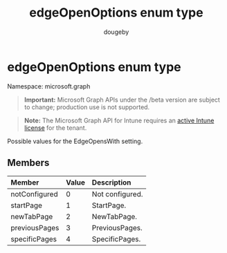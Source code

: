 ﻿---
title: "edgeOpenOptions enum type"
description: "Possible values for the EdgeOpensWith setting."
author: "dougeby"
localization_priority: Normal
ms.prod: "intune"
doc_type: enumPageType
---

# edgeOpenOptions enum type

Namespace: microsoft.graph

> **Important:** Microsoft Graph APIs under the /beta version are subject to change; production use is not supported.

> **Note:** The Microsoft Graph API for Intune requires an [active Intune license](https://go.microsoft.com/fwlink/?linkid=839381) for the tenant.

Possible values for the EdgeOpensWith setting.

## Members

| Member        | Value | Description     |
| :------------ | :---- | :-------------- |
| notConfigured | 0     | Not configured. |
| startPage     | 1     | StartPage.      |
| newTabPage    | 2     | NewTabPage.     |
| previousPages | 3     | PreviousPages.  |
| specificPages | 4     | SpecificPages.  |
